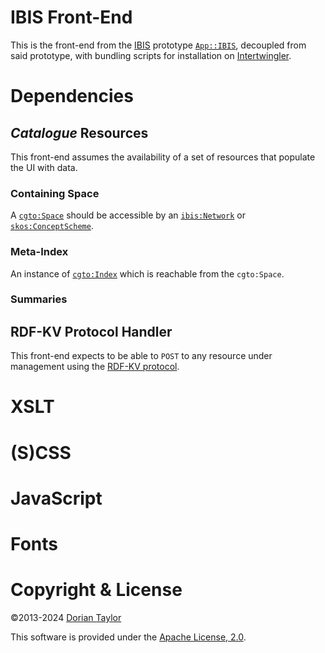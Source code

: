 # IBIS Front-End

This is the front-end from the
[IBIS](https://en.wikipedia.org/wiki/Issue-based_information_system)
prototype [`App::IBIS`](https://github.com/doriantaylor/p5-app-ibis),
decoupled from said prototype, with bundling scripts for installation on
[Intertwingler](https://intertwingler.net/).

# Dependencies

## _Catalogue_ Resources

This front-end assumes the availability of a set of resources that populate the UI with data.

### Containing Space

A [`cgto:Space`](https://vocab.methodandstructure.com/graph-tool#Index) should be accessible by an [`ibis:Network`](https://vocab.methodandstructure.com/ibis#Network) or [`skos:ConceptScheme`](https://www.w3.org/2009/08/skos-reference/skos.html#ConceptScheme).

### Meta-Index

An instance of [`cgto:Index`](https://vocab.methodandstructure.com/graph-tool#Index) which is reachable from the `cgto:Space`.

### Summaries



## RDF-KV Protocol Handler

This front-end expects to be able to `POST` to any resource under management using the [RDF-KV protocol](https://doriantaylor.com/rdf-kv).

# XSLT

# (S)CSS

# JavaScript

# Fonts

# Copyright & License

©2013-2024 [Dorian Taylor](https://doriantaylor.com/)

This software is provided under
the [Apache License, 2.0](https://www.apache.org/licenses/LICENSE-2.0).
